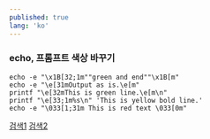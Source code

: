 ```yaml
---
published: true
lang: 'ko'
---
```


### echo, 프롬프트 색상 바꾸기

~~~
echo -e "\x1B[32;1m""green and end""\x1B[m"
echo -e "\e[31mOutput as is.\e[m"
printf "\e[32mThis is green line.\e[m\n"
printf "\e[33;1m%s\n" 'This is yellow bold line.'
echo -e "\033[1;31m This is red text \033[0m"
~~~

[검색1](http://www.kirknodeng.com/?p=489)
[검색2](https://stackoverflow.com/questions/28782394/how-to-get-osx-shell-script-to-show-colors-in-echo)
